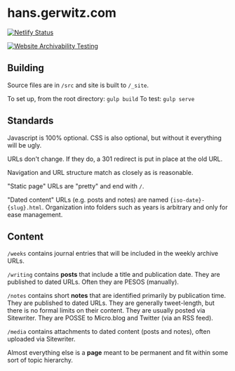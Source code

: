 # hans.gerwitz.com

[![Netlify Status](https://api.netlify.com/api/v1/badges/5c7e6706-a749-45da-b3ef-f8b74826d030/deploy-status)](https://app.netlify.com/sites/hgc-v12/deploys)

[![Website Archivability Testing](http://archiveready.com/img/archiveready-badge.png)](http://archiveready.com/check?url=https://hans.gerwitz.com/)

## Building

Source files are in `/src` and site is built to `/_site`.

To set up, from the root directory: `gulp build`
To test: `gulp serve`

## Standards

Javascript is 100% optional. CSS is also optional, but without it everything will be ugly.

URLs don't change. If they do, a 301 redirect is put in place at the old URL.

Navigation and URL structure match as closely as is reasonable.

"Static page" URLs are "pretty" and end with `/`.

"Dated content" URLs (e.g. posts and notes) are named `{iso-date}-{slug}.html`. Organization into folders such as years is arbitrary and only for ease management.

## Content

`/weeks` contains journal entries that will be included in the weekly archive URLs.

`/writing` contains **posts** that include a title and publication date. They are published to dated URLs. Often they are PESOS (manually).

`/notes` contains short **notes** that are identified primarily by publication time. They are published to dated URLs. They are generally tweet-length, but there is no formal limits on their content. They are usually posted via Sitewriter. They are POSSE to Micro.blog and Twitter (via an RSS feed).

`/media` contains attachments to dated content (posts and notes), often uploaded via Sitewriter.

Almost everything else is a **page** meant to be permanent and fit within some sort of topic hierarchy.

